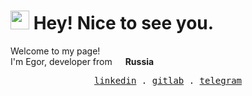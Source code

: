<h1><img src="https://emojis.slackmojis.com/emojis/images/1531849430/4246/blob-sunglasses.gif?1531849430" width="30"/> Hey! Nice to see you.</h1>

<p>Welcome to my page! </br> I'm Egor, developer from <img src="https://upload.wikimedia.org/wikipedia/commons/thumb/f/f3/Flag_of_Russia.svg/250px-Flag_of_Russia.svg.png" width="13"/> <b>Russia</b></p>

<p align="center">
  <samp>
    <a href="https://www.linkedin.com/in/egor-frolov-451521218/">linkedin</a> .
    <a href="https://gitlab.com/ca1r0n">gitlab</a> . 
    <a href="https://t.me/ca1r0n">telegram</a>
  </samp>
</p>
